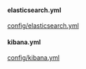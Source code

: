 #### elasticsearch.yml
[config/elasticsearch.yml](config/elasticsearch.yml)

#### kibana.yml
[config/kibana.yml](config/kibana.yml)